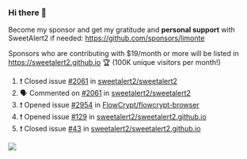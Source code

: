 ### Hi there 👋

Become my sponsor and get my gratitude and **personal support** with SweetAlert2 if needed: https://github.com/sponsors/limonte

Sponsors who are contributing with $19/month or more will be listed in https://sweetalert2.github.io 🏆 (100K unique visitors per month!)

<!--START_SECTION:activity-->
1. ❗️ Closed issue [#2061](https://github.com//sweetalert2/sweetalert2/issues/2061) in [sweetalert2/sweetalert2](https://github.com//sweetalert2/sweetalert2)
2. 🗣 Commented on [#2061](https://github.com//sweetalert2/sweetalert2/issues/2061) in [sweetalert2/sweetalert2](https://github.com//sweetalert2/sweetalert2)
3. ❗️ Opened issue [#2954](https://github.com//FlowCrypt/flowcrypt-browser/issues/2954) in [FlowCrypt/flowcrypt-browser](https://github.com//FlowCrypt/flowcrypt-browser)
4. ❗️ Opened issue [#129](https://github.com//sweetalert2/sweetalert2.github.io/issues/129) in [sweetalert2/sweetalert2.github.io](https://github.com//sweetalert2/sweetalert2.github.io)
5. ❗️ Closed issue [#43](https://github.com//sweetalert2/sweetalert2.github.io/issues/43) in [sweetalert2/sweetalert2.github.io](https://github.com//sweetalert2/sweetalert2.github.io)
<!--END_SECTION:activity-->

![](https://github-readme-stats.vercel.app/api?username=limonte&theme=vue&show_icons=true)
